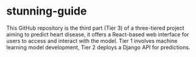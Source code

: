 # stunning-guide
This GitHub repository is the third part (Tier 3) of a three-tiered project aiming to predict heart disease, it offers a React-based web interface for users to access and interact with the model. Tier 1 involves machine learning model development, Tier 2 deploys a Django API for predictions.
